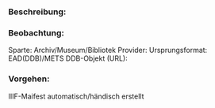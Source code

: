 ### Beschreibung: 

### Beobachtung:


Sparte: Archiv/Museum/Bibliotek
Provider: 
Ursprungsformat: EAD(DDB)/METS
DDB-Objekt (URL): 


### Vorgehen:
IIIF-Maifest automatisch/händisch erstellt
